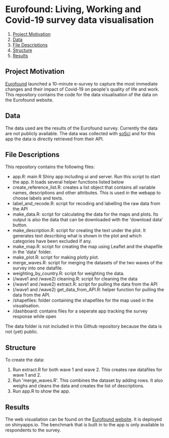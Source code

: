 # Eurofound: Living, Working and Covid-19 survey data visualisation

1. [Project Motivation](#motivation)
2. [Data](#data)
3. [File Descriptions](#files)
4. [Structure](#structure)
4. [Results](#results)

## Project Motivation<a name="motivation"></a>
[Eurofound](https://www.eurofound.europa.eu/) launched a 10-minute e-survey to capture the most immediate changes and their impact of Covid-19 on people's quality of life and work. This repository contains the code for the data visualisation of the data on the Eurofound website.  

## Data<a name="data"></a>
The data used are the results of the Eurofound survey. Currently the data are not publicly available. The data was collected with [soSci](https://www.soscisurvey.de/) and for this app the data is directly retrieved from their API. 

## File Descriptions <a name="files"></a>
This repository contains the following files:

* app.R: main R Shiny app including ui and server. Run this script to start the app. It loads several helper functions listed below
* create_reference_list.R: creates a list object that contains all variable names, descriptions and other attributes. This is used in the webapp to choose labels and texts.
* label_and_recode.R: script for recoding and labelling the raw data from the API
* make_data.R: script for calculating the data for the maps and plots. Its output is also the data that can be downloaded with the 'download data' button.
* make_description.R: script for creating the text under the plot. It generates text describing what is shown in the plot and which categories have been excluded if any.
* make_map.R: script for creating the map using Leaflet and the shapefile in the 'data' folder.
* make_plot.R: script for making plotly plot. 
* merge_waves.R: script for merging the datasets of the two waves of the survey into one datafile. 
* weighting_by_country.R: script for weighting the data.
* (/wave1 and /wave2) cleaning.R: script for cleaning the data
* (/wave1 and /wave2) extract.R: script for pulling the data from the API
* (/wave1 and /wave2) get_data_from_API.R: helper function for pulling the data from the API.
* /shapefiles: folder containing the shapefiles for the map used in the visualisation. 
* /dashboard: contains files for a seperate app tracking the survey response while open

The data folder is not included in this Github repository because the data is not (yet) public.

## Structure<a name="structure"></a>
To create the data:

1. Run extract.R for both wave 1 and wave 2. This creates raw datafiles for wave 1 and 2.
2. Run 'merge_waves.R'. This combines the dataset by adding rows. It also weighs and cleans the data and creates the list of descriptions.
3. Run app.R to show the app.

## Results<a name="results"></a>
The web visualiation can be found on the [Eurofound website](https://www.eurofound.europa.eu/data/covid-19). It is deployed on shinyapps.io. The benchmark that is built in to the app is only available to respondents to the survey. 